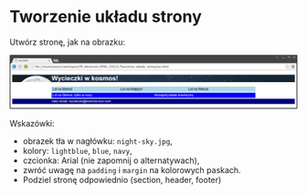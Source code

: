 # Tworzenie układu strony

Utwórz stronę, jak na obrazku:

![Układ strony](images/layout.png)

Wskazówki:

* obrazek tła w nagłówku: ```night-sky.jpg```,
* kolory: ```lightblue```, ```blue```, ```navy```,
* czcionka: Arial (nie zapomnij o alternatywach),
* zwróć uwagę na ```padding``` i ```margin``` na kolorowych paskach.
* Podziel stronę odpowiednio (section, header, footer)
